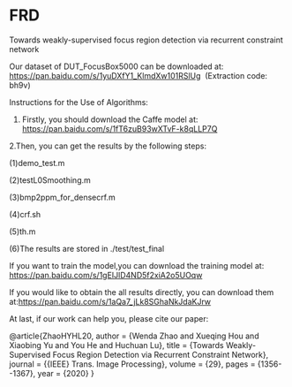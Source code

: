 # FRD
Towards weakly-supervised focus region detection via recurrent constraint network

Our dataset of DUT_FocusBox5000 can be downloaded at: https://pan.baidu.com/s/1yuDXfY1_KlmdXw101RSlUg  (Extraction code: bh9v)

Instructions for the Use of Algorithms:

1. Firstly, you should download the Caffe model at: https://pan.baidu.com/s/1fT6zuB93wXTvF-k8qLLP7Q

2.Then, you can get the results by the following steps:

(1)demo_test.m

(2)testL0Smoothing.m

(3)bmp2ppm_for_densecrf.m

(4)crf.sh

(5)th.m

(6)The results are stored in ./test/test_final

If you want to train the model,you can download the training model at: https://pan.baidu.com/s/1gEIJlD4ND5f2xiA2o5UOqw

If you would like to obtain the all results directly, you can download them at:https://pan.baidu.com/s/1aQa7_jLk8SGhaNkJdaKJrw

At last, if our work can help you, please cite our paper:

@article{ZhaoHYHL20,
  author    = {Wenda Zhao and
               Xueqing Hou and
               Xiaobing Yu and
               You He and
               Huchuan Lu},
  title     = {Towards Weakly-Supervised Focus Region Detection via Recurrent Constraint
               Network},
  journal   = {{IEEE} Trans. Image Processing},
  volume    = {29},
  pages     = {1356--1367},
  year      = {2020}
}

